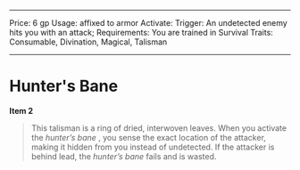 
---
Price: 6 gp
Usage: affixed to armor
Activate: 
Trigger: An undetected enemy hits you with an attack;
Requirements: You are trained in Survival
Traits: Consumable, Divination, Magical, Talisman

---

# Hunter's Bane

**Item 2**

> This talisman is a ring of dried, interwoven leaves. When you activate the *hunter’s bane* , you sense the exact location of the attacker, making it hidden from you instead of undetected. If the attacker is behind lead, the *hunter’s bane* fails and is wasted.
